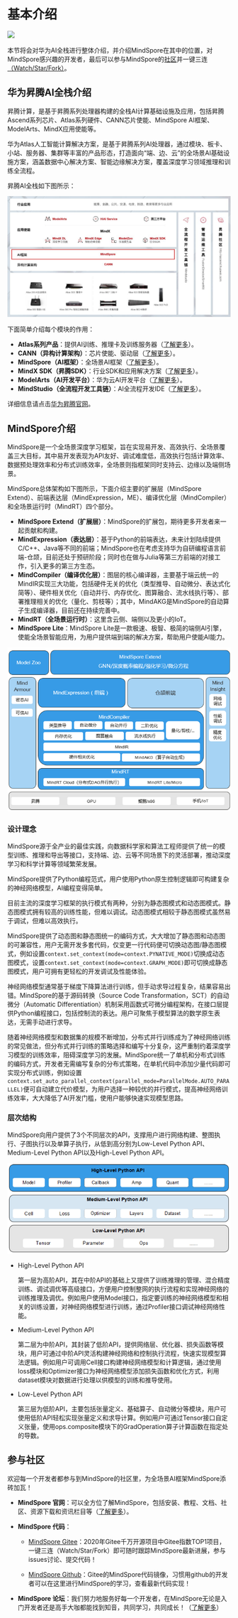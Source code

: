 # 基本介绍

<a href="https://gitee.com/mindspore/docs/blob/master/tutorials/source_zh_cn/introduction.md" target="_blank"><img src="https://gitee.com/mindspore/docs/raw/master/resource/_static/logo_source.png"></a>

本节将会对华为AI全栈进行整体介绍，并介绍MindSpore在其中的位置，对MindSpore感兴趣的开发者，最后可以参与MindSpore的[社区](https://gitee.com/mindspore/mindspore)并一键三连[（Watch/Star/Fork）](https://gitee.com/mindspore/mindspore)。

## 华为昇腾AI全栈介绍

昇腾计算，是基于昇腾系列处理器构建的全栈AI计算基础设施及应用，包括昇腾Ascend系列芯片、Atlas系列硬件、CANN芯片使能、MindSpore AI框架、ModelArts、MindX应用使能等。

华为Atlas人工智能计算解决方案，是基于昇腾系列AI处理器，通过模块、板卡、小站、服务器、集群等丰富的产品形态，打造面向“端、边、云”的全场景AI基础设施方案，涵盖数据中心解决方案、智能边缘解决方案，覆盖深度学习领域推理和训练全流程。

昇腾AI全栈如下图所示：

![昇腾全栈](images/introduction1.jpg)

下面简单介绍每个模块的作用：

- **Atlas系列产品**：提供AI训练、推理卡及训练服务器（[了解更多](https://e.huawei.com/cn/products/cloud-computing-dc/atlas/)）。
- **CANN（异构计算架构）**：芯片使能、驱动层（[了解更多](https://ascend.huawei.com/zh/#/software/cann)）。
- **MindSpore（AI框架）**：全场景AI框架（[了解更多](https://www.mindspore.cn/)）。
- **MindX SDK（昇腾SDK）**：行业SDK和应用解决方案（[了解更多](https://ascend.huawei.com/zh/#/software/mindx-sdk)）。
- **ModelArts（AI开发平台）**：华为云AI开发平台（[了解更多](https://www.huaweicloud.com/product/modelarts.html)）。
- **MindStudio（全流程开发工具链）**：AI全流程开发IDE（[了解更多](https://www.hiascend.com/software/mindstudio)）。

详细信息请点击[华为昇腾官网](https://e.huawei.com/cn/products/servers/ascend)。

## MindSpore介绍

MindSpore是一个全场景深度学习框架，旨在实现易开发、高效执行、全场景覆盖三大目标，其中易开发表现为API友好、调试难度低，高效执行包括计算效率、数据预处理效率和分布式训练效率，全场景则指框架同时支持云、边缘以及端侧场景。

MindSpore总体架构如下图所示，下面介绍主要的扩展层（MindSpore Extend）、前端表达层（MindExpression，ME）、编译优化层（MindCompiler）和全场景运行时（MindRT）四个部分。

- **MindSpore Extend（扩展层）**：MindSpore的扩展包，期待更多开发者来一起贡献和构建。
- **MindExpression（表达层）**：基于Python的前端表达，未来计划陆续提供C/C++、Java等不同的前端；MindSpore也在考虑支持华为自研编程语言前端-仓颉，目前还处于预研阶段；同时也在做与Julia等第三方前端的对接工作，引入更多的第三方生态。
- **MindCompiler（编译优化层）**：图层的核心编译器，主要基于端云统一的MindIR实现三大功能，包括硬件无关的优化（类型推导、自动微分、表达式化简等）、硬件相关优化（自动并行、内存优化、图算融合、流水线执行等）、部署推理相关的优化（量化、剪枝等）；其中，MindAKG是MindSpore的自动算子生成编译器，目前还在持续完善中。
- **MindRT（全场景运行时）**：这里含云侧、端侧以及更小的IoT。
- **MindSpore Lite**：MindSpore Lite是一款极速、极智、极简的端侧AI引擎，使能全场景智能应用，为用户提供端到端的解决方案，帮助用户使能AI能力。

![MindSpore](images/introduction2.png)

### 设计理念

MindSpore源于全产业的最佳实践，向数据科学家和算法工程师提供了统一的模型训练、推理和导出等接口，支持端、边、云等不同场景下的灵活部署，推动深度学习和科学计算等领域繁荣发展。

MindSpore提供了Python编程范式，用户使用Python原生控制逻辑即可构建复杂的神经网络模型，AI编程变得简单。

目前主流的深度学习框架的执行模式有两种，分别为静态图模式和动态图模式。静态图模式拥有较高的训练性能，但难以调试。动态图模式相较于静态图模式虽然易于调试，但难以高效执行。

MindSpore提供了动态图和静态图统一的编码方式，大大增加了静态图和动态图的可兼容性，用户无需开发多套代码，仅变更一行代码便可切换动态图/静态图模式，例如设置`context.set_context(mode=context.PYNATIVE_MODE)`切换成动态图模式，设置`context.set_context(mode=context.GRAPH_MODE)`即可切换成静态图模式，用户可拥有更轻松的开发调试及性能体验。

神经网络模型通常基于梯度下降算法进行训练，但手动求导过程复杂，结果容易出错。MindSpore的基于源码转换（Source Code Transformation，SCT）的自动微分（Automatic Differentiation）机制采用函数式可微分编程架构，在接口层提供Python编程接口，包括控制流的表达。用户可聚焦于模型算法的数学原生表达，无需手动进行求导。

随着神经网络模型和数据集的规模不断增加，分布式并行训练成为了神经网络训练的常见做法，但分布式并行训练的策略选择和编写十分复杂，这严重制约着深度学习模型的训练效率，阻碍深度学习的发展。MindSpore统一了单机和分布式训练的编码方式，开发者无需编写复杂的分布式策略，在单机代码中添加少量代码即可实现分布式训练，例如设置`context.set_auto_parallel_context(parallel_mode=ParallelMode.AUTO_PARALLEL)`便可自动建立代价模型，为用户选择一种较优的并行模式，提高神经网络训练效率，大大降低了AI开发门槛，使用户能够快速实现模型思路。

### 层次结构

MindSpore向用户提供了3个不同层次的API，支撑用户进行网络构建、整图执行、子图执行以及单算子执行，从低到高分别为Low-Level Python API、Medium-Level Python API以及High-Level Python API。

![MindSpore API](images/introduction3.png)

- High-Level Python API

  第一层为高阶API，其在中阶API的基础上又提供了训练推理的管理、混合精度训练、调试调优等高级接口，方便用户控制整网的执行流程和实现神经网络的训练推理及调优。例如用户使用Model接口，指定要训练的神经网络模型和相关的训练设置，对神经网络模型进行训练，通过Profiler接口调试神经网络性能。

- Medium-Level Python API

  第二层为中阶API，其封装了低阶API，提供网络层、优化器、损失函数等模块，用户可通过中阶API灵活构建神经网络和控制执行流程，快速实现模型算法逻辑。例如用户可调用Cell接口构建神经网络模型和计算逻辑，通过使用loss模块和Optimizer接口为神经网络模型添加损失函数和优化方式，利用dataset模块对数据进行处理以供模型的训练和推导使用。

- Low-Level Python API

  第三层为低阶API，主要包括张量定义、基础算子、自动微分等模块，用户可使用低阶API轻松实现张量定义和求导计算。例如用户可通过Tensor接口自定义张量，使用ops.composite模块下的GradOperation算子计算函数在指定处的导数。

## 参与社区

欢迎每一个开发者都参与到MindSpore的社区里，为全场景AI框架MindSpore添砖加瓦！

- **MindSpore 官网**：可以全方位了解MindSpore，包括安装、教程、文档、社区、资源下载和资讯栏目等（[了解更多](https://www.mindspore.cn/)）。
- **MindSpore 代码**：

    - [MindSpore Gitee](https://gitee.com/mindspore/mindspore)：2020年Gitee千万开源项目中Gitee指数TOP1项目，一键三连（Watch/Star/Fork）即可随时跟踪MindSpore最新进展，参与issues讨论、提交代码！

    - [MindSpore Github](https://github.com/mindspore-ai/mindspore)：Gitee的MindSpore代码镜像，习惯用github的开发者可以在这里进行MindSpore的学习，查看最新代码实现！

- **MindSpore 论坛**：我们努力地服务好每一个开发者，在MindSpore无论是入门开发者还是高手大咖都能找到知音，共同学习，共同成长！（[了解更多](https://bbs.huaweicloud.com/forum/forum-1076-1.html)）

